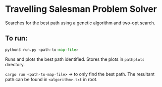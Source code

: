 # Travelling Salesman Problem Solver

Searches for the best path using a genetic algorithm and two-opt search.

## To run:
```py
python3 run.py <path-to-map-file>
```

Runs and plots the best path identified. Stores the plots in `pathplots` directory.

`cargo run <path-to-map-file>` -> to only find the best path. The resultant path can be found in `<algorithm>.txt` in root.


